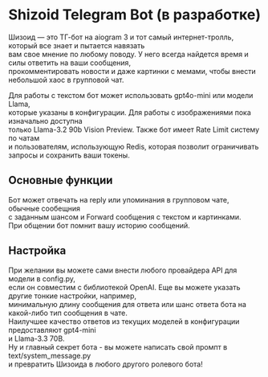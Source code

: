# Shizoid Telegram Bot (в разработке)

Шизоид — это ТГ-бот на aiogram 3 и тот самый интернет-тролль, который все знает и пытается навязать<br>
вам свое мнение по любому поводу. У него всегда найдется время и силы ответить на ваши сообщения, <br>
прокомментировать новости и даже картинки с мемами, чтобы внести небольшой хаос в групповой чат.<br>

Для работы с текстом бот может использовать gpt4o-mini или модели Llama, <br>
которые указаны в конфигурации. Для работы с изображениями пока изначально доступна <br>
только Llama-3.2 90b Vision Preview. Также бот имеет Rate Limit систему по чатам <br>
и пользователям, использующую Redis, которая позволит ограничивать запросы и сохранить ваши токены.

## Основные функции
Бот может отвечать на reply или упоминания в групповом чате, обычные сообещния <br>
с заданным шансом и Forward сообщения с текстом и картинками. <br>
При общении бот помнит вашу историю сообщений.

## Настройка
При желании вы можете сами внести любого провайдера API для модели в config.py, <br>
если он совместим с библиотекой OpenAI. Еще вы можете указать другие тонкие настройки, например, <br>
минимальную длину сообщения для ответа или шанс ответа бота на какой-либо тип сообщения в чате.<br>
Наилучшее качество ответов из текущих моделей в конфигурации предоставляют gpt4-mini <br>
и Llama-3.3 70B.<br>
Ну и главный секрет бота - вы можете написать свой промпт в text/system_message.py <br>
и превратить Шизоида в любого другого ролевого бота!
